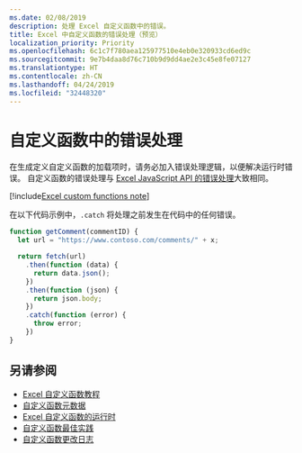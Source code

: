 ```yaml
---
ms.date: 02/08/2019
description: 处理 Excel 自定义函数中的错误。
title: Excel 中自定义函数的错误处理（预览）
localization_priority: Priority
ms.openlocfilehash: 6c1c7f780aea125977510e4eb0e320933cd6ed9c
ms.sourcegitcommit: 9e7b4daa8d76c710b9d9dd4ae2e3c45e8fe07127
ms.translationtype: HT
ms.contentlocale: zh-CN
ms.lasthandoff: 04/24/2019
ms.locfileid: "32448320"
---
```

# <a name="error-handling-within-custom-functions"></a>自定义函数中的错误处理

在生成定义自定义函数的加载项时，请务必加入错误处理逻辑，以便解决运行时错误。 自定义函数的错误处理与 [Excel JavaScript API 的错误处理](excel-add-ins-error-handling.md)大致相同。

[!include[Excel custom functions note](../includes/excel-custom-functions-note.md)]

在以下代码示例中，`.catch` 将处理之前发生在代码中的任何错误。

```js
function getComment(commentID) {
  let url = "https://www.contoso.com/comments/" + x;

  return fetch(url)
    .then(function (data) {
      return data.json();
    })
    .then(function (json) {
      return json.body;
    })
    .catch(function (error) {
      throw error;
    })
}
```

## <a name="see-also"></a>另请参阅

* [Excel 自定义函数教程](../tutorials/excel-tutorial-create-custom-functions.md)
* [自定义函数元数据](custom-functions-json.md)
* [Excel 自定义函数的运行时](custom-functions-runtime.md)
* [自定义函数最佳实践](custom-functions-best-practices.md)
* [自定义函数更改日志](custom-functions-changelog.md)
